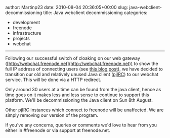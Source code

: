 author: Martinp23
date: 2010-08-04 20:36:05+00:00
slug: java-webclient-decommissioning
title: Java webclient decommissioning
categories:
- development
- freenode
- infrastructure
- projects
- webchat
---

Following our successful switch of cloaking on our web gateway ([http://webchat.freenode.net](http://webchat.freenode.net)) to show the full IP address of connecting users (see [this blog post](http://blog.freenode.net/2010/06/freenode-webchat-changes/)), we have decided to transition our old and relatively unused Java client ([pjIRC](http://www.pjirc.com/main.php)) to our webchat service. This will be done via a HTTP redirect.



Only around 30 users at a time can be found from the java client, hence as time goes on it makes less and less sense to continue to support this platform. We'll be decommissioning the Java client on Sun 8th August.



Other pjIRC instances which connect to freenode will be unaffected. We are simply removing our version of the program.



If you've any concerns, queries or comments we'd love to hear from you either in #freenode or via support at freenode.net.
